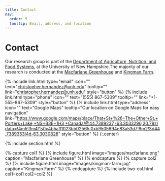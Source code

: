 ```yaml
---
title: Contact
nav:
  order: 5
  tooltip: Email, address, and location
---
```


# <i class="fas fa-envelope"></i>Contact

Our research group is part of the [Department of Agriculture, Nutrition, and Food Systems](https://colsa.unh.edu/agriculture-nutrition-food-systems), at the University of New Hampshire.The majority of our research is conducted at the [Macfarlane Greenhouse](https://colsa.unh.edu/facility/macfarlane-research-greenhouses) and [Kingman Farm](https://colsa.unh.edu/kingmanFarm).


{%
  include link.html
  type="email"
  icon=""
  text="christopher.hernandez@unh.edu"
  tooltip=""
  link="christopher.hernandez@unh.edu"
  style="button"
%}
{%
  include link.html
  type="phone"
  icon=""
  text="(555) 867-5309"
  tooltip=""
  link="+1-555-867-5309"
  style="button"
%}
{%
  include link.html
  type="address"
  icon=""
  text="Google Maps"
  tooltip="Our location on Google Maps for easy navigation"
  link="https://www.google.com/maps/place/That+St+%26+The+Other+St,+Porters+Lake,+NS+B3E+1H3,+Canada/@44.7389237,-63.3033296,20.78z/data=!4m5!3m4!1s0x4b5a31023bb02565:0xb9505694e83a53d7!8m2!3d44.7389353!4d-63.3030828"
  style="button"
%}
{:.center}

{% include section.html %}

{% capture col1 %}
{%
  include figure.html
  image="images/macfarlane.png"
  caption="Macfarlane Greenhouse"
%}
{% endcapture %}
{% capture col2 %}
{%
  include figure.html
  image="images/kingman-farm.jpg"
  caption="Kingman Farm"
%}
{% endcapture %}
{% include two-col.html col1=col1 col2=col2 %}
